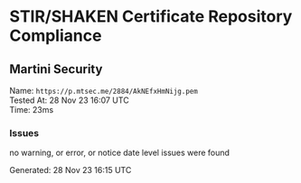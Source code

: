 # STIR/SHAKEN Certificate Repository Compliance

## Martini Security

Name: `https://p.mtsec.me/2884/AkNEfxHmNijg.pem`\
Tested At: 28 Nov 23 16:07 UTC\
Time: 23ms

### Issues

no warning, or error, or notice date level issues were found

Generated: 28 Nov 23 16:15 UTC